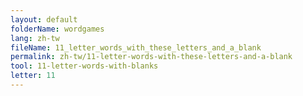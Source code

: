 ```yaml
---
layout: default
folderName: wordgames
lang: zh-tw
fileName: 11_letter_words_with_these_letters_and_a_blank
permalink: zh-tw/11-letter-words-with-these-letters-and-a-blank
tool: 11-letter-words-with-blanks
letter: 11
---
```

